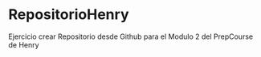 # RepositorioHenry
Ejercicio crear Repositorio desde Github para el Modulo 2 del PrepCourse de Henry
